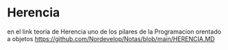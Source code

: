 # Herencia
en el link teoria de Herencia uno de los pilares de la 
Programacion orentado a objetos
https://github.com/Nordevelop/Notas/blob/main/HERENCIA.MD
